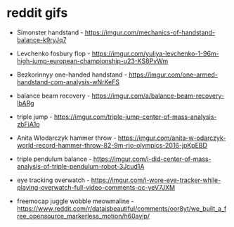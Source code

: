 # reddit gifs

- Simonster handstand - https://imgur.com/mechanics-of-handstand-balance-k9ryJq7
  
- Levchenko fosbury flop - https://imgur.com/yuliya-levchenko-1-96m-high-jump-european-championship-u23-KS8PvWm
  
- Bezkorinnyy one-handed handstand - https://imgur.com/one-armed-handstand-com-analysis-wNrKeFS

- balance beam recovery - https://imgur.com/a/balance-beam-recovery-lbARg

- triple jump - https://imgur.com/triple-jump-center-of-mass-analysis-zbFiA1p

- Anita Wlodarczyk hammer throw - https://imgur.com/anita-w-odarczyk-world-record-hammer-throw-82-9m-rio-olympics-2016-jpKpEBD

- triple pendulum balance - https://imgur.com/i-did-center-of-mass-analysis-of-triple-pendulum-robot-3Jcud1A
  
- eye tracking overwatch - https://imgur.com/i-wore-eye-tracker-while-playing-overwatch-full-video-comments-oc-yeV7JXM

- freemocap juggle wobble meowmaline - https://www.reddit.com/r/dataisbeautiful/comments/oor8yt/we_built_a_free_opensource_markerless_motion/h60ayjp/